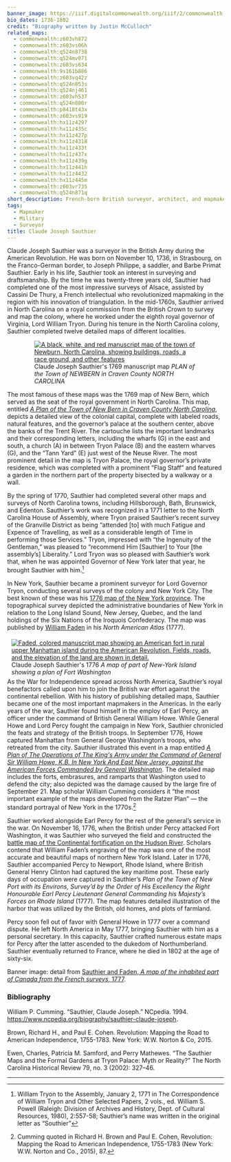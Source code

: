 ```yaml
---
banner_image: https://iiif.digitalcommonwealth.org/iiif/2/commonwealth:q524mv089/884,865,4346,2125/,1200/0/default.jpg
bio_dates: 1736-1802
credit: "Biography written by Justin McCulloch"
related_maps:
  - commonwealth:z603vh872
  - commonwealth:z603vs06h
  - commonwealth:q524n8738
  - commonwealth:q524mv071
  - commonwealth:z603vs634
  - commonwealth:9s161b886
  - commonwealth:z603vq42z
  - commonwealth:q524n853s
  - commonwealth:q524nj461
  - commonwealth:z603vh537
  - commonwealth:q524n800r
  - commonwealth:p8418t43x
  - commonwealth:z603vs919
  - commonwealth:hx11z4297
  - commonwealth:hx11z435c
  - commonwealth:hx11z427p
  - commonwealth:hx11z4318
  - commonwealth:hx11z433t
  - commonwealth:hx11z437x
  - commonwealth:hx11z439g
  - commonwealth:hx11z441h
  - commonwealth:hx11z4432
  - commonwealth:hx11z445m
  - commonwealth:z603vr735
  - commonwealth:q524n871q
short_description: French-born British surveyor, architect, and mapmaker
tags:
  - Mapmaker
  - Military
  - Surveyor
title: Claude Joseph Sauthier
---
```

Claude Joseph Sauthier was a surveyor in the British Army during the American Revolution. He was born on November 10, 1736, in Strasbourg, on the Franco-German border, to Joseph Philippe, a saddler, and Barbe Primat Sauthier. Early in his life, Sauthier took an interest in surveying and draftsmanship. By the time he was twenty-three years old, Sauthier had completed one of the most impressive surveys of Alsace, assisted by Cassini De Thury, a French intellectual who revolutionized mapmaking in the region with his innovation of triangulation. In the mid-1760s, Sauthier arrived in North Carolina on a royal commission from the British Crown to survey and map the colony, where he worked under the eighth royal governor of Virginia, Lord William Tryon. During his tenure in the North Carolina colony, Sauthier completed twelve detailed maps of different localities.

<figure style="display: block;margin-left: auto;margin-right: auto;width: 75%;">
  <a href="/maps/commonwealth:hx11z441h">
    <img src="https://iiif.digitalcommonwealth.org/iiif/2/commonwealth:hx11z442s/full/800,/0/default.jpg" alt="A black, white, and red manuscript map of the town of Newburn, North Carolina, showing buildings, roads, a race ground, and other features">
  </a>
  <figcaption>
    Claude Joseph Sauthier&#39;s 1769 manuscript map <em>PLAN of the Town of NEWBERN in Craven County NORTH CAROLINA</em>
  <figcaption>
</figure>

The most famous of these maps was the 1769 map of New Bern, which served as the seat of the royal government in North Carolina. This map, entitled [_A Plan of the Town of New Bern in Craven County North Carolina_](/maps/commonwealth:hx11z441h), depicts a detailed view of the colonial capital, complete with labeled roads, natural features, and the governor’s palace at the southern center, above the banks of the Trent River. The cartouche lists the important landmarks and their corresponding letters, including the wharfs (G) in the east and south, a church (A) in between Tryon Palace (B) and the eastern wharves (G), and the “Tann Yard” (E) just west of the Neuse River. The most prominent detail in the map is Tryon Palace, the royal governor’s private residence, which was completed with a prominent “Flag Staff” and featured a garden in the northern part of the property bisected by a walkway or a wall.

By the spring of 1770, Sauthier had completed several other maps and surveys of North Carolina towns, including Hillsborough, Bath, Brunswick, and Edenton. Sauthier’s work was recognized in a 1771 letter to the North Carolina House of Assembly, where Tryon praised Sauthier’s recent survey of the Granville District as being “attended \[to\] with much Fatigue and Expence of Travelling, as well as a considerable length of Time in performing those Services.” Tryon, impressed with “the Ingenuity of the Gentleman,” was pleased to “recommend Him \[Sauthier\] to Your \[the assembly’s\] Liberality.” Lord Tryon was so pleased with Sauthier’s work that, when he was appointed Governor of New York later that year, he brought Sauthier with him.[^1]

In New York, Sauthier became a prominent surveyor for Lord Governor Tryon, conducting several surveys of the colony and New York City. The best known of these was his [1776 map of the New York province](/maps/commonwealth:z603vs634). The topographical survey depicted the administrative boundaries of New York in relation to the Long Island Sound, New Jersey, Quebec, and the land holdings of the Six Nations of the Iroquois Confederacy. The map was published by [William Faden](/people/william-faden) in his _North American Atlas_ (1777).

<figure style="float:right;margin: 5px 10px;">
  <a href="/maps/commonwealth:q524n8738">
    <img src="https://iiif.digitalcommonwealth.org/iiif/2/commonwealth:q524n874j/full/433,/0/default.jpg" alt="Faded, colored manuscript map showing an American fort in rural upper Manhattan island during the American Revolution. Fields, roads, and the elevation of the land are shown in detail.">
  </a>
  <figcaption class="caption-bottom">
    Claude Joseph Sauthier&#39;s 1776 <em>A map of part of New-York Island showing a plan of Fort Washington</em>
  </figcaption>
</figure>

As the War for Independence spread across North America, Sauthier’s royal benefactors called upon him to join the British war effort against the continental rebellion. With his history of publishing detailed maps, Sauthier became one of the most important mapmakers in the Americas. In the early years of the war, Sauthier found himself in the employ of Earl Percy, an officer under the command of British General William Howe. While General Howe and Lord Percy fought the campaign in New York, Sauthier chronicled the feats and strategy of the British troops. In September 1776, Howe captured Manhattan from General George Washington’s troops, who retreated from the city. Sauthier illustrated this event in a map entitled [_A Plan of The Operations of The King's Army under the Command of General Sir William Howe, K.B. In New York And East New Jersey, against the American Forces Commanded by General Washington_](/maps/commonwealth:q524n800r). The detailed map includes the forts, embrasures, and ramparts that Washington used to defend the city; also depicted was the damage caused by the large fire of September 21. Map scholar William Cumming considers it “the most important example of the maps developed from the Ratzer Plan” — the standard portrayal of New York in the 1770s.[^2]

Sauthier worked alongside Earl Percy for the rest of the general’s service in the war. On November 16, 1776, when the British under Percy attacked Fort Washington, it was Sauthier who surveyed the field and constructed the [battle map of the Continental fortification on the Hudson River](/maps/commonwealth:q524n8738). Scholars contend that William Faden’s engraving of the map was one of the most accurate and beautiful maps of northern New York Island. Later in 1776, Sauthier accompanied Percy to Newport, Rhode Island, where British General Henry Clinton had captured the key maritime post. These early days of occupation were captured in Sauthier’s _Plan of the Town of New Port with its Environs, Survey’d by the Order of His Excellency the Right Honourable Earl Percy Lieutenant General Commanding his Majesty’s Forces on Rhode Island_ (1777). The map features detailed illustration of the harbor that was utilized by the British, old homes, and plots of farmland.

Percy soon fell out of favor with General Howe in 1777 over a command dispute. He left North America in May 1777, bringing Sauthier with him as a personal secretary. In this capacity, Sauthier crafted numerous estate maps for Percy after the latter ascended to the dukedom of Northumberland. Sauthier eventually returned to France, where he died in 1802 at the age of sixty-six.

Banner image: detail from [Sauthier and Faden, _A map of the inhabited part of Canada from the French surveys_, 1777](/maps/commonwealth:q524mv071). 

[^1]: William Tryon to the Assembly, January 2, 1771 in The Correspondence of William Tryon and Other Selected Papers, 2 vols., ed. William S. Powell (Raleigh: Division of Archives and History, Dept. of Cultural Resources, 1980), 2:557-58; Sauthier’s name was written in the original letter as “Southier”

[^2]: Cumming quoted in Richard H. Brown and Paul E. Cohen, Revolution: Mapping the Road to American Independence, 1755-1783 (New York: W.W. Norton and Co., 2015), 87.

### Bibliography

William P. Cumming. “Sauthier, Claude Joseph.” NCpedia. 1994.  https://www.ncpedia.org/biography/sauthier-claude-joseph.

Brown, Richard H., and Paul E. Cohen. Revolution: Mapping the Road to American Independence, 1755-1783. New York: W.W. Norton & Co, 2015.

Ewen, Charles, Patricia M. Samford, and Perry Mathewes. “The Sauthier Maps and the Formal Gardens at Tryon Palace: Myth or Reality?” The North Carolina Historical Review 79, no. 3 (2002): 327–46.

***
